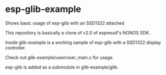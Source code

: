 # esp-glib-example
Shows basic usage of esp-glib with an SSD1322 attached

This repository is basically a clone of v2.0 of espressif's NONOS SDK.

Inside glib-example is a working sample of esp-glib with a SSD1322 display controller.

Check out glib-example/user/user_main.c for usage.

esp-glib is added as a submodule in glib-example/glib.
